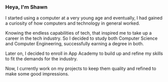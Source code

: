 ### Heya, I'm Shawn

I started using a computer at a very young age and eventually, I had gained a curiosity of how computers and technology in general worked.

Knowing the endless capabilities of tech, that inspired me to take up a career in the tech industry. So I decided to study both Computer Science and Computer Engineering, successfully earning a degree in both.

Later on, I decided to enroll in App Academy to build up and refine my skills to fit the demands for the industry.

Now, I currently work on my projects to keep them quality and refined to make some good impressions.

<!--
**Strasmon28/Strasmon28** is a ✨ _special_ ✨ repository because its `README.md` (this file) appears on your GitHub profile.

Here are some ideas to get you started:

- 🔭 I’m currently working on ...
- 🌱 I’m currently learning ...
- 👯 I’m looking to collaborate on ...
- 🤔 I’m looking for help with ...
- 💬 Ask me about ...
- 📫 How to reach me: ...
- 😄 Pronouns: ...
- ⚡ Fun fact: ...
-->
